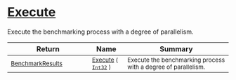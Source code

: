 # [Execute](./VerifierBenchmark-100663385.md)

Execute the benchmarking process with a degree of parallelism.

| Return | Name | Summary | 
| --- | --- | --- | 
| <sub>[BenchmarkResults](./../BenchmarkResults.md)</sub><img width=200/>| <sub>[Execute](./VerifierBenchmark-100663385.md) ( [`Int32`](https://docs.microsoft.com/en-us/dotnet/api/System.Int32) )</sub>| <sub>Execute the benchmarking process with a degree of parallelism.</sub><img width=200/>| <br>


